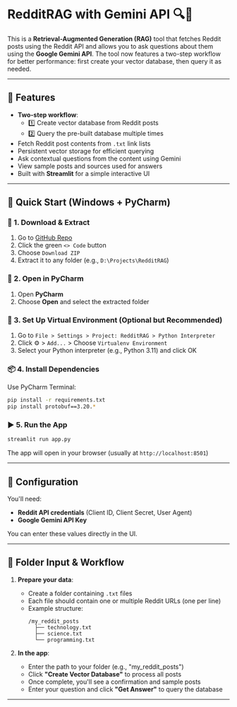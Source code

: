 # RedditRAG with Gemini API 🔍🤖

This is a **Retrieval-Augmented Generation (RAG)** tool that fetches Reddit posts using the Reddit API and allows you to ask questions about them using the **Google Gemini API**. The tool now features a two-step workflow for better performance: first create your vector database, then query it as needed.

---

## 📁 Features

- **Two-step workflow**: 
  - 1️⃣ Create vector database from Reddit posts
  - 2️⃣ Query the pre-built database multiple times
- Fetch Reddit post contents from `.txt` link lists
- Persistent vector storage for efficient querying
- Ask contextual questions from the content using Gemini
- View sample posts and sources used for answers
- Built with **Streamlit** for a simple interactive UI

---

## 🚀 Quick Start (Windows + PyCharm)

### 🔽 1. Download & Extract

1. Go to [GitHub Repo](https://github.com/KasunThushara/RedditRAG)
2. Click the green `<> Code` button
3. Choose `Download ZIP`
4. Extract it to any folder (e.g., `D:\Projects\RedditRAG`)

### 🧠 2. Open in PyCharm

1. Open **PyCharm**
2. Choose **Open** and select the extracted folder

### 🐍 3. Set Up Virtual Environment (Optional but Recommended)

1. Go to `File > Settings > Project: RedditRAG > Python Interpreter`
2. Click ⚙ > `Add...` > Choose `Virtualenv Environment`
3. Select your Python interpreter (e.g., Python 3.11) and click OK

### 📦 4. Install Dependencies

Use PyCharm Terminal:

```bash
pip install -r requirements.txt
pip install protobuf==3.20.*
```

### ▶ 5. Run the App

```bash
streamlit run app.py
```

The app will open in your browser (usually at `http://localhost:8501`)

---

## 🔑 Configuration

You'll need:

* **Reddit API credentials** (Client ID, Client Secret, User Agent)
* **Google Gemini API Key**

You can enter these values directly in the UI.

---

## 📂 Folder Input & Workflow

1. **Prepare your data**:
   - Create a folder containing `.txt` files
   - Each file should contain one or multiple Reddit URLs (one per line)
   - Example structure:
     ```
     /my_reddit_posts
       ├── technology.txt
       ├── science.txt
       └── programming.txt
     ```

2. **In the app**:
   - Enter the path to your folder (e.g., "my_reddit_posts")
   - Click **"Create Vector Database"** to process all posts
   - Once complete, you'll see a confirmation and sample posts
   - Enter your question and click **"Get Answer"** to query the database

---

